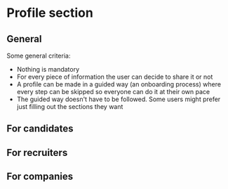 # Profile section

## General

Some general criteria:

- Nothing is mandatory
- For every piece of information the user can decide to share it or not
- A profile can be made in a guided way (an onboarding process) where every step can be skipped so everyone can do it at their own pace
- The guided way doesn't have to be followed. Some users might prefer just filling out the sections they want

## For candidates

## For recruiters

## For companies

